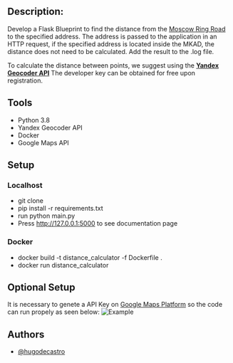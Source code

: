 ## Description:

Develop a Flask Blueprint to find the distance from the [Moscow Ring Road](https://en.wikipedia.org/wiki/Moscow_Ring_Road) to the specified address. The address is passed to the application in an HTTP request, if the specified address is located inside the MKAD, the distance does not need to be calculated. Add the result to the .log file.

To calculate the distance between points, we suggest using the [**Yandex Geocoder API**](https://yandex.ru/dev/maps/geocoder/doc/desc/concepts/about.html) 
The developer key can be obtained for free upon registration.

## Tools
- Python 3.8
- Yandex Geocoder API
- Docker
- Google Maps API

## Setup
### Localhost
- git clone
- pip install -r requirements.txt
- run python main.py
- Press http://127.0.0.1:5000 to see documentation page

### Docker
- docker build -t distance_calculator -f Dockerfile .
- docker run distance_calculator

## Optional Setup

It is necessary to genete a API Key on [Google Maps Platform](https://cloud.google.com/maps-platform/) so the code can run propely as seen below:
![Example](https://github.com/hugodecastro/api_distance_flask/app/util/img/main/image.png?raw=true)

## Authors
- [@hugodecastro](https://github.com/hugodecastro)
